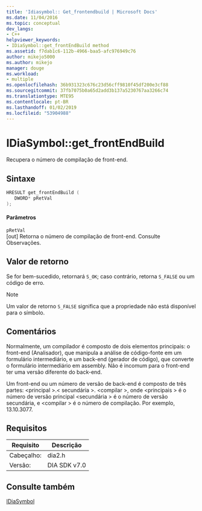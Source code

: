 ```yaml
---
title: 'Idiasymbol:: Get_frontendbuild | Microsoft Docs'
ms.date: 11/04/2016
ms.topic: conceptual
dev_langs:
- C++
helpviewer_keywords:
- IDiaSymbol::get_frontEndBuild method
ms.assetid: f7dab1c6-112b-4966-baa5-afc976949c76
author: mikejo5000
ms.author: mikejo
manager: douge
ms.workload:
- multiple
ms.openlocfilehash: 36b931323c676c23d56cff9810f45df200e3cf88
ms.sourcegitcommit: 37fb7075b0a65d2add3b137a5230767aa3266c74
ms.translationtype: MTE95
ms.contentlocale: pt-BR
ms.lasthandoff: 01/02/2019
ms.locfileid: "53904988"
---
```

# <a name="idiasymbolgetfrontendbuild"></a>IDiaSymbol::get_frontEndBuild
Recupera o número de compilação de front-end.  
  
## <a name="syntax"></a>Sintaxe  
  
```C++  
HRESULT get_frontEndBuild (   
   DWORD* pRetVal  
);  
```  
  
#### <a name="parameters"></a>Parâmetros  
 `pRetVal`  
 [out] Retorna o número de compilação de front-end. Consulte Observações.  
  
## <a name="return-value"></a>Valor de retorno  
 Se for bem-sucedido, retornará `S_OK`; caso contrário, retorna `S_FALSE` ou um código de erro.  
  
> [!NOTE]
>  Um valor de retorno `S_FALSE` significa que a propriedade não está disponível para o símbolo.  
  
## <a name="remarks"></a>Comentários  
 Normalmente, um compilador é composto de dois elementos principais: o front-end (Analisador), que manipula a análise de código-fonte em um formulário intermediário, e um back-end (gerador de código), que converte o formulário intermediário em assembly. Não é incomum para o front-end ter uma versão diferente do back-end.  
  
 Um front-end ou um número de versão de back-end é composto de três partes: \<principal >.\< secundária >. \<compilar >, onde \<principais > é o número de versão principal \<secundária > é o número de versão secundária, e \<compilar > é o número de compilação. Por exemplo, 13.10.3077.  
  
## <a name="requirements"></a>Requisitos  
  
|Requisito|Descrição|  
|-----------------|-----------------|  
|Cabeçalho:|dia2.h|  
|Versão:|DIA SDK v7.0|  
  
## <a name="see-also"></a>Consulte também  
 [IDiaSymbol](../../debugger/debug-interface-access/idiasymbol.md)